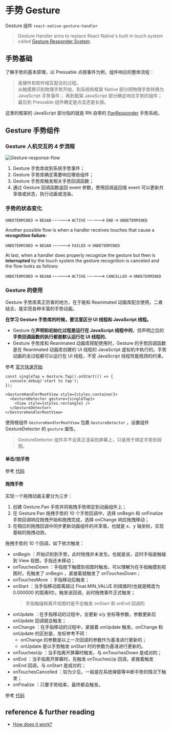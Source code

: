 # 手势 Gesture

Gesture 组件 `react-native-gesture-handler`

>Gesture Handler aims to replace React Native's built in touch system called [Gesture Responder System](http://facebook.github.io/react-native/docs/gesture-responder-system).

## 手势基础

了解手势的基本原理，以 Pressable 点按事件为例，组件响应的整体流程：

>是硬件和软件相互配合的过程。  
>从触摸屏识别物理手势开始，到系统和框架 Native 部分把物理手势转换为 JavaScript 手势事件；
>再到框架 JavaScript 部分确定响应手势的组件；
>最后到 Pressable 组件确定是点击还是长按。

这里的框架的 JavaScript 部分指的就是 RN 自带的 [PanResponder](https://www.react-native.cn/docs/panresponder) 手势系统。

## Gesture 手势组件

### Gesture 人机交互的 4 步流程

![Gesture-response-flow](https://static001.geekbang.org/resource/image/5a/3a/5a3187dea427914627cac18b10880b3a.png?wh=1920x1270)

1. Gesture 手势库收到系统手势事件；
1. Gesture 手势库确定需要响应哪些组件；
1. Gesture 手势库触发相关手势回调函数；
1. 通过 Gesture 回调函数返回 event 参数，使用回调返回值 event 可以更新共享值或状态，执行动画或渲染。

### 手势的状态变化

`UNDETERMINED` -> `BEGAN` ------> `ACTIVE` ------> `END` -> `UNDETERMINED`

Another possible flow is when a handler receives touches that cause a **recognition failure**:

`UNDETERMINED` -> `BEGAN` ------> `FAILED` -> `UNDETERMINED`

At last, when a handler does properly recognize the gesture but then is **interrupted** by the touch system the gesture recognition is canceled and the flow looks as follows:

`UNDETERMINED` -> `BEGAN` ------> `ACTIVE` ------> `CANCELLED` -> `UNDETERMINED`

### Gesture 的使用

Gesture 手势库真正厉害的地方，在于能和 Reanimated 动画库配合使用，二者结合，能实现各种丰富的手势动画。

**在学习 Gesture 手势库的时候，要注意区分 UI 线程和 JavaScript 线程。**
- Gesture 在**声明和初始化过程是运行在 JavaScript 线程中的**，但声明之后的**手势回调函数的执行都是默认运行在 UI 线程的**。
- Gesture 手势库和 Reanimated 动画库搭配使用时，Gesture 的手势回调函数是在 Reanimated 动画库创建的 UI 线程的 JavaScript 虚拟机中执行的。手势动画的全过程都可以运行在 UI 线程，不受 JavaScript 线程性能瓶颈的约束。

参考 [官方快速开始](https://docs.swmansion.com/react-native-gesture-handler/docs/installation)

```tsx
const singleTap = Gesture.Tap().onStart(() => {
  console.debug('start to tap');
});

<GestureHandlerRootView style={styles.container}>
  <GestureDetector gesture={singleTap}>
    <View style={styles.rectangle} />
  </GestureDetector>
</GestureHandlerRootView>
```

使用根组件 `GestureHandlerRootView` 包裹 `GestureDetector` ，设置组件 GestureDetector 的 `gesture` 属性。
>GestureDetector 组件并不会真正渲染到屏幕上，只是用于绑定手势到视图。

#### 单击/拍手势

参考 [代码](./Tap.tsx)

#### 拖拽手势

实现一个拖拽动画主要分为三步：
1. 创建 Gesture.Pan 手势并将拖拽手势绑定到动画组件上；
2. 在 Gesture.Pan 拖拽手势的 10 个手势回调中，选择 onBegin 和 onFinalize 手势回调响应拖拽开始和拖拽完成，选择 onChange 响应拖拽移动；
3. 在相应的拖拽回调中同步更新动画组件的共享值，也就是 x、y 轴坐标，实现基础的拖拽动效。

拖拽手势的 10 个回调，如下依次触发：
- onBegin ：开始识别到手势，此时拖拽并未发生。也就是说，这时手指是触碰到 View 视图，手指还未移动；
- onTouchesDown ：手指按下触摸到视图时触发。可以理解为在手指触摸到视图时，先触发了 onBegin ，紧接着就触发了 onTouchesDown；
- onTouchesMove ：手指移动后触发；
- onStart ：当手指移动距离超过 Float.MIN_VALUE 的阈值时(也就是精度为 0.000000 的距离时)，触发该回调，此时拖拽事件正式触发；
  >手指触碰和离开视图时是不会触发 onStart 和 onEnd 回调的
- onUpdate ：在手指移动的过程中，会更新 x/y 坐标等参数，参数更新后 onUpdate 回调就会触发；
- onChange ：在手指移动的过程中，紧接着 onUpdate 触发。onChange 和 onUpdate 的区别是，坐标参考不同：
  - onChange 的参数是以上一次回调的参数作为基准进行更新的；
  - onUpdate 是以手势触发 onStart 时的参数为基准进行更新的。
- onTouchesUp ：当手指离开屏幕时触发，与 onTouchesDown 是成对的；
- onEnd ：当手指离开屏幕时，先触发 onTouchesUp 回调，紧接着触发 onEnd 回调，与 onStart 是成对的；
- onTouchesCancelled ：较为少见，一般是在系统弹窗等中断手势的情况下触发；
- onFinalize ：只要手势结束，最终都会触发。

参考 [代码](./Drag.tsx)

## reference & further reading

- [How does it work?](https://docs.swmansion.com/react-native-gesture-handler/docs/under-the-hood/how-does-it-work)
